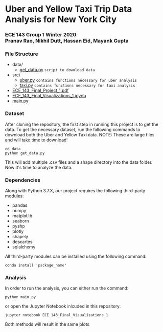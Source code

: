 # Uber and Yellow Taxi Trip Data Analysis for New York City
### ECE 143 Group 1 Winter 2020 <br> Pranav Rao, Nikhil Dutt, Hassan Eid, Mayank Gupta


### File Structure
* data/
    * [get_data.py](https://github.com/hmeid/ECE-143-Project-Group-1/blob/master/data/get_data.py)
        `script to download data`
* src/
    * [uber.py](https://github.com/hmeid/ECE-143-Project-Group-1/blob/master/src/uber.py)
        `contains functions necessary for uber analysis`
    * [taxi.py](https://github.com/hmeid/ECE-143-Project-Group-1/blob/master/src/taxi.py)
        `contains functions necessary for taxi analysis`
* [ECE_143_Final_Project_1.pdf](https://github.com/hmeid/ECE-143-Project-Group-1/blob/master/ECE_143_Final_Project_1.pdf)
* [ECE_143_Final_Visualizations_1.ipynb](https://github.com/hmeid/ECE-143-Project-Group-1/blob/master/ECE_143_Final_Visualizations_1.ipynb)
* [main.py](https://github.com/hmeid/ECE-143-Project-Group-1/blob/master/main.py)

### Dataset
After cloning the repository, the first step in running this project is to get the data. To get the necessary dataset, run the following commands to download both the Uber and Yellow Taxi data. NOTE: These are large files and will take time to download!

```
cd data
python get_data.py
```
This will add multiple .csv files and a shape directory into the data folder. Now it's time to analyze the data.

### Dependencies
Along with Python 3.7.X, our project requires the following third-party modules:
* pandas
* numpy
* matplotlib
* seaborn
* pyshp
* plotly
* shapely
* descartes
* sqlalchemy

All third-party modules can be installed using the following command:
```
conda install 'package_name'
```

### Analysis
In order to run the analysis, you can either run the command:
```
python main.py
```
or open the Jupyter Notebook inlcuded in this repository:
```
jupyter notebook ECE_143_Final_Visualizations_1
```
Both methods will result in the same plots.
